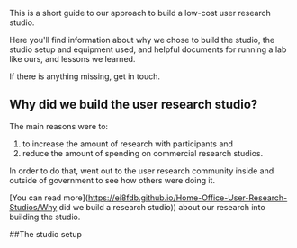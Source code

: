 
This is a short guide to our approach to build a low-cost user research studio.

Here you'll find information about why we chose to build the studio, the studio setup and equipment used, and helpful documents for running a lab like ours, and lessons we learned.

If there is anything missing, get in touch.

## Why did we build the user research studio?

The main reasons were to:

1. to increase the amount of research with participants and
2. reduce the amount of spending on commercial research studios.

In order to do that, went out to the user research community inside and outside of government to see how others were doing it.

[You can read more](https://ei8fdb.github.io/Home-Office-User-Research-Studios/Why did we build a research studio)) about our research into building the studio.

##The studio setup
